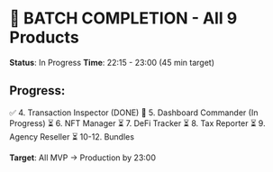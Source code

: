 # 🚀 BATCH COMPLETION - All 9 Products

**Status**: In Progress
**Time**: 22:15 - 23:00 (45 min target)

## Progress:

✅ 4. Transaction Inspector (DONE)
🔄 5. Dashboard Commander (In Progress)
⏳ 6. NFT Manager
⏳ 7. DeFi Tracker
⏳ 8. Tax Reporter
⏳ 9. Agency Reseller
⏳ 10-12. Bundles

**Target**: All MVP → Production by 23:00

